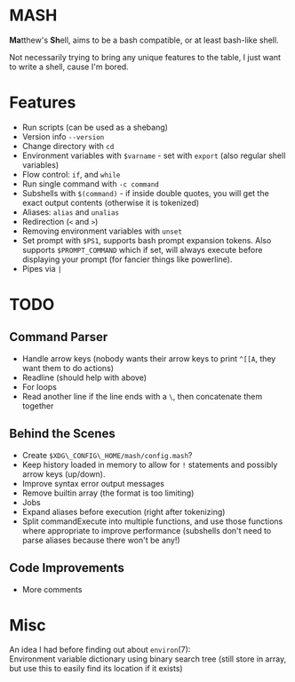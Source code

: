 # MASH
**Ma**tthew's **Sh**ell, aims to be a bash compatible, or at least bash-like shell.

Not necessarily trying to bring any unique features to the table, I just want to write a shell, cause I'm bored.

# Features

- Run scripts (can be used as a shebang)
- Version info `--version`
- Change directory with `cd`
- Environment variables with `$varname` - set with `export` (also regular shell variables)
- Flow control: `if`, and `while`
- Run single command with `-c command`
- Subshells with `$(command)` - if inside double quotes, you will get the exact output contents (otherwise it is tokenized)
- Aliases: `alias` and `unalias`
- Redirection (`<` and `>`)
- Removing environment variables with `unset`
- Set prompt with `$PS1`, supports bash prompt expansion tokens. Also supports `$PROMPT_COMMAND` which if set, will always execute before displaying your prompt (for fancier things like powerline).
- Pipes via `|`

# TODO

## Command Parser

- Handle arrow keys (nobody wants their arrow keys to print `^[[A`, they want them to do actions)
- Readline (should help with above)
- For loops
- Read another line if the line ends with a `\`, then concatenate them together

## Behind the Scenes

- Create `$XDG\_CONFIG\_HOME/mash/config.mash`?
- Keep history loaded in memory to allow for `!` statements and possibly arrow keys (up/down).
- Improve syntax error output messages
- Remove builtin array (the format is too limiting)
- Jobs
- Expand aliases before execution (right after tokenizing)
- Split commandExecute into multiple functions, and use those functions where appropriate to improve performance (subshells don't need to parse aliases because there won't be any!)

## Code Improvements

- More comments

# Misc
An idea I had before finding out about `environ`(7):  
Environment variable dictionary using binary search tree (still store in array, but use this to easily find its location if it exists)
